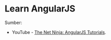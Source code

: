 # Learn AngularJS

Sumber:
- YouTube - [The Net Ninja: AngularJS Tutorials](https://www.youtube.com/watch?v=FlUCU13dJyo&list=PL4cUxeGkcC9gsJS5QgFT2IvWIX78dV3_v).
